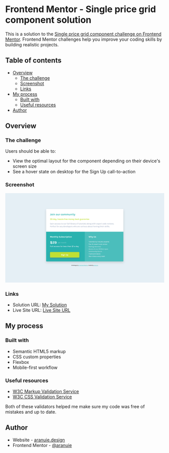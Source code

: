 # Frontend Mentor - Single price grid component solution

This is a solution to the [Single price grid component challenge on Frontend Mentor](https://www.frontendmentor.io/challenges/single-price-grid-component-5ce41129d0ff452fec5abbbc). Frontend Mentor challenges help you improve your coding skills by building realistic projects. 

## Table of contents

- [Overview](#overview)
  - [The challenge](#the-challenge)
  - [Screenshot](#screenshot)
  - [Links](#links)
- [My process](#my-process)
  - [Built with](#built-with)
  - [Useful resources](#useful-resources)
- [Author](#author)

## Overview

### The challenge

Users should be able to:

- View the optimal layout for the component depending on their device's screen size
- See a hover state on desktop for the Sign Up call-to-action

### Screenshot

![alt text](images/screenshot.png "Screenshot of my project.")

### Links

- Solution URL: [My Solution](https://www.frontendmentor.io/solutions/single-price-grid-challenge-using-css-flexbox--PohEg7B2)
- Live Site URL: [Live Site URL](https://aranuie.github.io/single-price-grid-component-master/)

## My process

### Built with

- Semantic HTML5 markup
- CSS custom properties
- Flexbox
- Mobile-first workflow

### Useful resources

- [W3C Markup Validation Service](https://validator.w3.org/)
- [W3C CSS Validation Service](https://jigsaw.w3.org/css-validator/)

Both of these validators helped me make sure my code was free of mistakes and up to date.

## Author

- Website - [aranuie.design](https://aranuie-design.fr/)
- Frontend Mentor - [@aranuie](https://www.frontendmentor.io/profile/aranuie)
